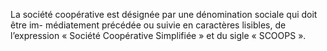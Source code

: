 La société coopérative est désignée par une dénomination sociale qui doit être im- médiatement précédée ou suivie en caractères lisibles, de l’expression « Société Coopérative Simplifiée » et du sigle « SCOOPS ».